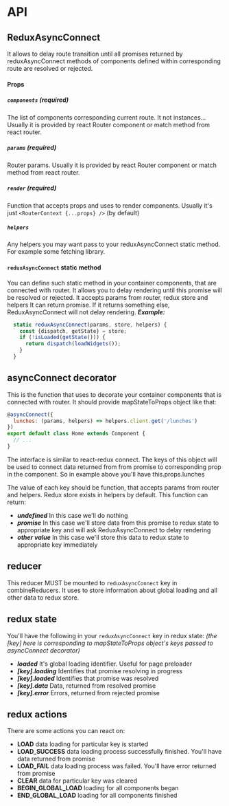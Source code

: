 API
============

## ReduxAsyncConnect
It allows to delay route transition until all promises returned by reduxAsyncConnect methods of components defined within corresponding route are resolved or rejected.

#### Props
##### `components` (required)
The list of components corresponding current route. It not instances... 
Usually it is provided by react Router component or match method from react router.

##### `params` (required)
Router params.
Usually it is provided by react Router component or match method from react router.

##### `render` (required)
Function that accepts props and uses to render components.
Usually it's just `<RouterContext {...props} />` (by default)

##### `helpers`
Any helpers you may want pass to your reduxAsyncConnect static method.
For example some fetching library.

#### `reduxAsyncConnect` static method
You can define such static method in your container components, that are connected with router.
It allows you to delay rendering until this promise will be resolved or rejected.
It accepts params from router, redux store and helpers
It can return promise. If it returns something else, ReduxAsyncConnect will not delay rendering.
_**Example:**_
```js
  static reduxAsyncConnect(params, store, helpers) {
    const {dispatch, getState} = store;
    if (!isLoaded(getState())) {
      return dispatch(loadWidgets());
    }
  }
```

## asyncConnect decorator
This is the function that uses to decorate your container components that is connected with router.
It should provide mapStateToProps object like that:

```js
@asyncConnect({
  lunches: (params, helpers) => helpers.client.get('/lunches')
})
export default class Home extends Component {
  // ...
}
```

The interface is similar to react-redux connect. The keys of this object will be used to connect data returned from from promise to corresponding prop in the component.
So in example above you'll have this.props.lunches

The value of each key should be function, that accepts params from router and helpers. Redux store exists in helpers by default.
This function can return:
- _**undefined**_ In this case we'll do nothing
- _**promise**_ In this case we'll store data from this promise to redux state to appropriate key and will ask ReduxAsyncConnect to delay rendering
- _**other value**_ In this case we'll store this data to redux state to appropriate key immediately

## reducer
This reducer MUST be mounted to `reduxAsyncConnect` key in combineReducers.
It uses to store information about global loading and all other data to redux store.

## redux state
You'll have the following in your `reduxAsyncConnect` key in redux state:
_(the [key] here is corresponding to mapStateToProps object's keys passed to asyncConnect decorator)_

- _**loaded**_ It's global loading identifier. Useful for page preloader
- _**[key].loading**_ Identifies that promise resolving in progress
- _**[key].loaded**_ Identifies that promise was resolved
- _**[key].data**_ Data, returned from resolved promise
- _**[key].error**_ Errors, returned from rejected promise

## redux actions
There are some actions you can react on:
- **LOAD** data loading for particular key is started
- **LOAD_SUCCESS** data loading process successfully finished. You'll have data returned from promise
- **LOAD_FAIL** data loading process was failed. You'll have error returned from promise
- **CLEAR** data for particular key was cleared
- **BEGIN_GLOBAL_LOAD** loading for all components began
- **END_GLOBAL_LOAD** loading for all components finished
